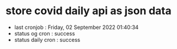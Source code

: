 # store covid daily api as json data

- last cronjob : Friday, 02 September 2022 01:40:34
- status og cron : success
- status daily cron : success
      
      